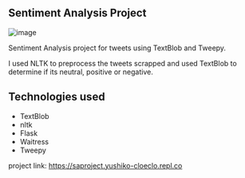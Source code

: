 ## Sentiment Analysis Project

![image](https://user-images.githubusercontent.com/84162315/173298629-2cc9030d-e576-48e1-a9af-16dadbf0d7cc.png)


Sentiment Analysis project for tweets using TextBlob and Tweepy. 

I used NLTK to preprocess the tweets scrapped and used TextBlob to determine if its neutral, positive or negative.

## Technologies used

- TextBlob
- nltk
- Flask
- Waitress
- Tweepy

project link: https://saproject.yushiko-cloeclo.repl.co

